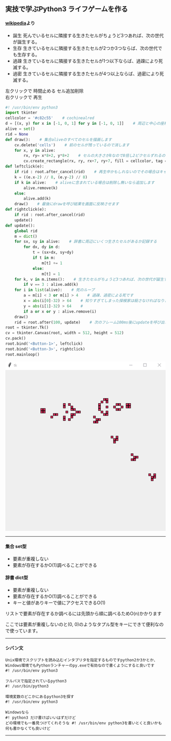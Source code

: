 ## 実技で学ぶPython3 ライフゲームを作る

#### [wikipedia](https://ja.wikipedia.org/wiki/%E3%83%A9%E3%82%A4%E3%83%95%E3%82%B2%E3%83%BC%E3%83%A0)より
- 誕生 死んでいるセルに隣接する生きたセルがちょうど3つあれば、次の世代が誕生する。
- 生存 生きているセルに隣接する生きたセルが2つか3つならば、次の世代でも生存する。
- 過疎 生きているセルに隣接する生きたセルが1つ以下ならば、過疎により死滅する。
- 過密 生きているセルに隣接する生きたセルが4つ以上ならば、過密により死滅する。


左クリックで 時間止める セル追加削除  
右クリックで 再生  


```python
#! /usr/bin/env python3
import tkinter
cellcolor = '#c82c55'    # cochinealred
d = [(x, y) for x in [-1, 0, 1] for y in [-1, 0, 1]]    # 周辺と中心の座標
alive = set()
rid = None
def draw():    # 集合aliveのすべてのセルを描画します
    cv.delete('cells')    # 前のセルが残っているので消します
    for x, y in alive:
        rx, ry= x*8+2, y*8+2    # セルの大きさが8なので8倍し2ピクセルずれるのでずらします
        cv.create_rectangle(rx, ry, rx+7, ry+7, fill = cellcolor, tag = 'cells')
def leftclick(e):
    if rid : root.after_cancel(rid)    # 再生中かもしれないのでその場合はキャンセルします
    k = ((e.x-2) // 8, (e.y-2) // 8)
    if k in alive:    # aliveに含まれている場合は削除し無いなら追加します
        alive.remove(k)
    else:
        alive.add(k)
    draw()    # 最後にdrawを呼び結果を画面に反映させます
def rightclick(e):
    if rid : root.after_cancel(rid)
    update()
def update():
    global rid
    m = dict()
    for sx, sy in alive:    # 辞書に周辺にいくつ生きたセルがあるか記録する
        for dx, dy in d:
            t = (sx+dx, sy+dy)
            if t in m:
                m[t] += 1
            else:
                m[t] = 1
    for k, v in m.items():    # 生きたセルがちょうど3つあれば、次の世代が誕生する
        if v == 3 : alive.add(k)
    for i in list(alive):    # 死のループ
        a = m[i] < 3 or m[i] > 4    # 過疎、過密による死です
        x = abs(i[0]-32) > 64    # 知りすぎてしまった探検家は殺さなければなりません
        y = abs(i[1]-32) > 64    #
        if a or x or y : alive.remove(i)
    draw()
    rid = root.after(100, update)    # 次のフレーム100ms後にupdateを呼び出します
root = tkinter.Tk()
cv = tkinter.Canvas(root, width = 512, height = 512)
cv.pack()
root.bind('<Button-1>', leftclick)
root.bind('<Button-3>', rightclick)
root.mainloop()
```

![Gif](https://raw.githubusercontent.com/ebi-cp/docs/master/ebi-programing-magazine/8/lifegame.gif)


---
#### 集合 set型
- 要素が重複しない
- 要素が存在するかO(1)調べることができる

#### 辞書 dict型
- 要素が重複しない
- 要素が存在するかO(1)調べることができる
- キーと値がありキーで値にアクセスできるO(1)

リストで要素が存在するか調べるには先頭から順に調べるためO(n)かかります

ここでは要素が重複しないのと(0, 0)のようなタプル型をキーにできて便利なので使っています。  

---

#### シバン文
```
Unix環境でスクリプトを読み込むインタプリタを指定するものですpython2か3かとか、Windows環境でもPythonランチャーのpy.exeで有効なので書くようにすると良いです
#! /usr/bin/env python3

フルパスで指定されているpython3
#! /usr/bin/python3

環境変数のどこかにあるpython3を探す
#! /usr/bin/env python3

Windowsなら
#! python3 だけ書けばいいはずだけど
どの環境でも一番見つけてくれそうな #! /usr/bin/env python3を書いとくと良いかも
何も書かなくても良いけど
```
---
